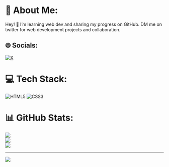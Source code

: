 # 💫 About Me:
Hey! 👋 I’m learning web dev and sharing my progress on GitHub. DM me on twitter for web development projects and collaboration.


## 🌐 Socials:
[![X](https://img.shields.io/badge/X-black.svg?logo=X&logoColor=white)](https://x.com/https://x.com/amarnathsharm) 

# 💻 Tech Stack:
![HTML5](https://img.shields.io/badge/html5-%23E34F26.svg?style=for-the-badge&logo=html5&logoColor=white) ![CSS3](https://img.shields.io/badge/css3-%231572B6.svg?style=for-the-badge&logo=css3&logoColor=white)
# 📊 GitHub Stats:
![](https://github-readme-stats.vercel.app/api?username=Amarnath01-source&theme=transparent&hide_border=false&include_all_commits=false&count_private=false)<br/>
![](https://nirzak-streak-stats.vercel.app/?user=Amarnath01-source&theme=transparent&hide_border=false)<br/>
![](https://github-readme-stats.vercel.app/api/top-langs/?username=Amarnath01-source&theme=transparent&hide_border=false&include_all_commits=false&count_private=false&layout=compact)

---
[![](https://visitcount.itsvg.in/api?id=Amarnath01-source&icon=0&color=1)](https://visitcount.itsvg.in)

<!-- Proudly created with GPRM ( https://gprm.itsvg.in ) -->